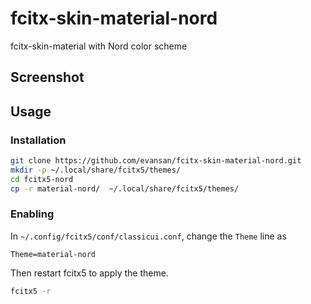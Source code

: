 # fcitx-skin-material-nord
fcitx-skin-material with Nord color scheme

## Screenshot


## Usage

### Installation

```sh
git clone https://github.com/evansan/fcitx-skin-material-nord.git
mkdir -p ~/.local/share/fcitx5/themes/
cd fcitx5-nord
cp -r material-nord/  ~/.local/share/fcitx5/themes/
```

### Enabling

In `~/.config/fcitx5/conf/classicui.conf`, change the `Theme` line as

```dosini
Theme=material-nord

```

Then restart fcitx5 to apply the theme.

```sh
fcitx5 -r
```

